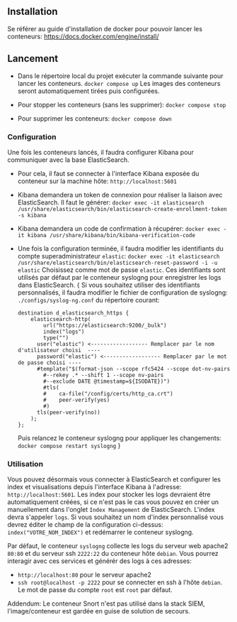## Installation
Se référer au guide d'installation de docker pour pouvoir lancer les conteneurs: https://docs.docker.com/engine/install/

## Lancement
- Dans le répertoire local du projet exécuter la commande suivante pour lancer les conteneurs.
`docker compose up`
Les images des conteneurs seront automatiquement tirées puis configurées.

- Pour stopper les conteneurs (sans les supprimer):
`docker compose stop`

- Pour supprimer les conteneurs:
`docker compose down`

### Configuration
Une fois les conteneurs lancés, il faudra configurer Kibana pour communiquer avec la base ElasticSearch.
- Pour cela, il faut se connecter à l'interface Kibana exposée du conteneur sur la machine hôte:
`http://localhost:5601`

- Kibana demandera un token de connexion pour réaliser la liaison avec ElasticSearch. Il faut le générer:
`docker exec -it elasticsearch /usr/share/elasticsearch/bin/elasticsearch-create-enrollment-token -s kibana` 

- Kibana demandera un code de confirmation à récupérer:
`docker exec -it kibana /usr/share/kibana/bin/kibana-verification-code`

- Une fois la configuration terminée, il faudra modifier les identifiants du compte superadministrateur `elastic`:
`docker exec -it elasticsearch /usr/share/elasticsearch/bin/elasticsearch-reset-password -i -u elastic`
Choisissez comme mot de passe `elastic`. Ces identifiants sont utilisés par défaut par le conteneur syslogng pour enregistrer les logs dans ElasticSearch.
{ 
  Si vous souhaitez utiliser des identifiants personnalisés, il faudra modifier le fichier de configuration de syslogng: `./configs/syslog-ng.conf` du répertoire courant:
  ```shell
  destination d_elasticsearch_https {
      elasticsearch-http(
          url("https://elasticsearch:9200/_bulk")
          index("logs")
          type("")
  		user("elastic") <------------------ Remplacer par le nom d'utilisateur choisi  ----
  		password("elastic") <------------------ Remplacer par le mot de passe choisi ----
  		#template("$(format-json --scope rfc5424 --scope dot-nv-pairs
          #--rekey .* --shift 1 --scope nv-pairs
          #--exclude DATE @timestamp=${ISODATE})")
          #tls(
          #    ca-file("/config/certs/http_ca.crt")
          #    peer-verify(yes)
          #)
  		tls(peer-verify(no))
      );
  };
  ```
  Puis relancez le conteneur syslogng pour appliquer les changements:
  `docker compose restart syslogng`
}

### Utilisation
Vous pouvez désormais vous connecter à ElasticSearch et configurer les index et visualisations depuis l'interface Kibana à l'adresse:  `http://localhost:5601`. 
Les index pour stocker les logs devraient être automatiquement créées, si ce n'est pas le cas vous pouvez en créer un manuellement dans l'onglet `Index Management` de ElasticSearch. L'index devra s'appeler `logs`.
Si vous souhaitez un nom d'index personnalisé vous devrez éditer le champ de la configuration ci-dessus: `index("VOTRE_NOM_INDEX")` et redémarrer le conteneur syslogng.

Par défaut, le conteneur `syslogng` collecte les logs du serveur web apache2 `80:80` et du serveur ssh `2222:22` du conteneur hôte `debian`. Vous pourrez interagir avec ces services et générér des logs à ces adresses:
- `http://localhost:80` pour le serveur apache2
- `ssh root@localhost -p 2222` pour se connecter en ssh à l'hôte `debian`. Le mot de passe du compte `root` est `root` par défaut.

Addendum: Le conteneur Snort n'est pas utilisé dans la stack SIEM, l'image/conteneur est gardée en guise de solution de secours.




